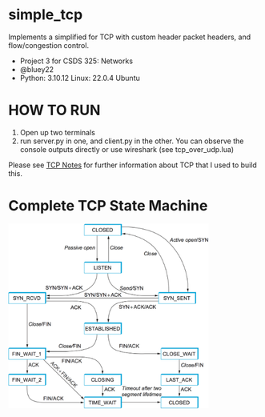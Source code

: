 # simple_tcp
Implements a simplified for TCP with custom header packet headers, and flow/congestion control.

- Project 3 for CSDS 325: Networks
- @bluey22
- Python: 3.10.12 Linux: 22.0.4 Ubuntu

# HOW TO RUN
1) Open up two terminals
2) run server.py in one, and client.py in the other. You can observe the console outputs directly or use wireshark (see tcp_over_udp.lua)

Please see [TCP Notes](tcp_notes.md) for further information about TCP that I used to build this.

# Complete TCP State Machine
<img src="./images/tcp_state_diagram.png" alt="TCP State Diagram" width="400"/>


